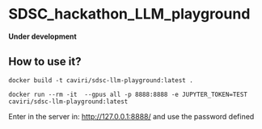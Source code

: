 # SDSC_hackathon_LLM_playground

**Under development**

## How to use it?

```
docker build -t caviri/sdsc-llm-playground:latest .
```

```
docker run --rm -it  --gpus all -p 8888:8888 -e JUPYTER_TOKEN=TEST caviri/sdsc-llm-playground:latest
```

Enter in the server in: http://127.0.0.1:8888/ and use the password defined